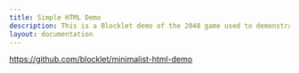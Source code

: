 ```yaml
---
title: Simple HTML Demo
description: This is a Blocklet demo of the 2048 game used to demonstrate how to install and run a Blocklet on your Blocklet Server.
layout: documentation
---
```


<SampleInfo sampleName="minimalist-html-demo" />

https://github.com/blocklet/minimalist-html-demo
